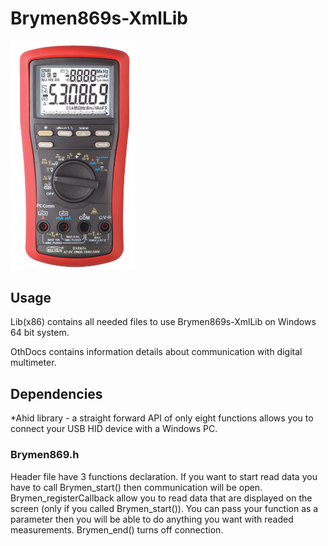 # Brymen869s-XmlLib

<img src="OthDocs/multimeter.png" width="200">

## Usage

Lib(x86) contains all needed files to use Brymen869s-XmlLib on Windows 64 bit system.

OthDocs contains information details about communication with digital multimeter. 

## Dependencies

*Ahid library - a straight forward API of only eight functions allows you to connect your USB HID device with a Windows PC.


### Brymen869.h

Header file have 3 functions declaration. If you want to start read data you have to call Brymen_start() then communication will be open. 
Brymen_registerCallback allow you to read data that are displayed on the screen (only if you called Brymen_start()). 
You can pass your function as a parameter then you will be able to do anything you want with readed measurements.
Brymen_end() turns off connection. 
